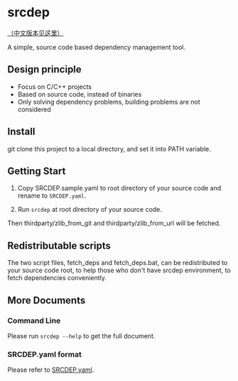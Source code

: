 # srcdep

[（中文版本见这里）](README_zh.md)

A simple, source code based dependency management tool.

## Design principle

* Focus on C/C++ projects
* Based on source code, instead of binaries
* Only solving dependency problems, building problems are not considered

## Install

git clone this project to a local directory, and set it into PATH variable.

## Getting Start

1. Copy SRCDEP.sample.yaml to root directory of your source code and rename to `SRCDEP.yaml`.

2. Run `srcdep` at root directory of your source code.

Then thirdparty/zlib_from_git and thirdparty/zlib_from_url will be fetched.

## Redistributable scripts

The two script files, fetch_deps and fetch_deps.bat, can be redistributed to your source code root, to help those who don't have srcdep environment, to fetch dependencies conveniently.

## More Documents

### Command Line

Please run `srcdep --help` to get the full document.

### SRCDEP.yaml format

Please refer to [SRCDEP.yaml](SRCDEP.yaml).
